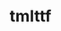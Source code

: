 ---
pid: FS373
title: tmlttf
location_transcription: 
zipcode: '19132'
outside_phl: 
neighborhood: Strawberry Mansion
age: '2'
age_range: "<6"
instagram: 
image_file_name: FS_373.jpg
proposal_transcription: 
topic: Unknown
topic_summary: '0'
type: Other No Form
keywords_other: 
credit: 
image_labels: 
twitter: 
facebook: 
permalink: "/monuments/fs373/"
layout: item-page
---